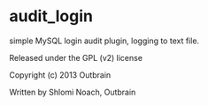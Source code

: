 audit_login
===========

simple MySQL login audit plugin, logging to text file.


Released under the GPL (v2) license

Copyright (c) 2013 Outbrain

Written by Shlomi Noach, Outbrain

